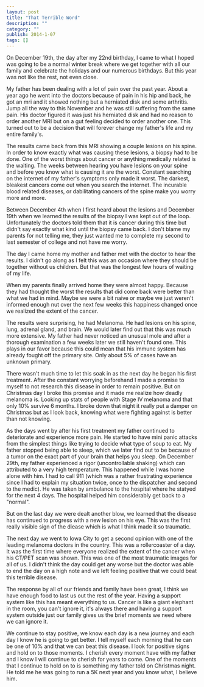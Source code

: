 ```yaml
---
layout: post
title: "That Terrible Word"
description: ""
category: ""
publish: 2014-1-07
tags: []
---
```


On December 19th, the day after my 22nd birthday, I came to what I hoped was going to be a normal winter break where we get together with all our family and celebrate the holidays and our numerous birthdays. But this year was not like the rest, not even close.

My father has been dealing with a lot of pain over the past year. About a year ago he went into the doctors because of pain in his hip and back, he got an mri and it showed nothing but a herniated disk and some arthritis. Jump all the way to this November and he was still suffering from the same pain. His doctor figured it was just his herniated disk and had no reason to order another MRI but on a gut feeling decided to order another one. This turned out to be a decision that will forever change my father's life and my entire family's.

The results came back from this MRI showing a couple lesions on his spine. In order to know exactly what was causing these lesions, a biopsy had to be done. One of the worst things about cancer or anything medically related is the waiting. The weeks between hearing you have lesions on your spine and before you know what is causing it are the worst. Constant searching on the internet of my father's symptoms only made it worst. The darkest, bleakest cancers come out when you search the internet. The incurable blood related diseases, or dabilitating cancers of the spine make you worry more and more.

Between December 4th when I first heard about the lesions and December 19th when we learned the results of the biopsy I was kept out of the loop. Unfortunately the doctors told them that it is cancer during this time but didn't say exactly what kind until the biopsy came back. I don't blame my parents for not telling me, they just wanted me to complete my second to last semester of college and not have me worry.

The day I came home my mother and father met with the doctor to hear the results. I didn't go along as I felt this was an occasion where they should be together without us children. But that was the longest few hours of waiting of my life.

When my parents finally arrived home they were almost happy.  Because they had thought the worst the results that did come back were better than what we had in mind. Maybe we were a bit naive or maybe we just weren't informed enough nut over the next few weeks this happiness changed once we realized the extent of the cancer.

The results were surprising, he had Melanoma. He had lesions on his spine, lung, adrenal gland, and brain. We would later find out that this was much more extensive. My father had never noticed an unusual mole and after a thorough examination a few weeks later we still haven't found one. This plays in our favor because this could mean that his immune system has already fought off the primary site. Only about 5% of cases have an unknown primary. 

There wasn't much time to let this soak in as the next day he began his first treatment. After the constant worrying beforehand I made a promise to myself to not research this disease in order to remain positive. But on Christmas day I broke this promise and it made me realize how deadly melanoma is. Looking up stats of people with Stage IV melanoma and that only 10% survive 6 months.  I broke down that night it really put a damper on Christmas but as I look back, knowing what were fighting against is better than not knowing. 

As the days went by after his first treatment my father continued to deteriorate and experience more pain. He started to have mini panic attacks from the simplest things like trying to decide what type of soup to eat. My father stopped being able to sleep, which we later find out to be because of a tumor on the exact part of your brain that helps you sleep. On December 29th, my father experienced a rigor (uncontrollable shaking) which can attributed to a very high temperature. This happened while I was home alone with him. I had to call 911 (which was a rather frustrating experience since I had to explain my situation twice, once to the dispatcher and second to the medic). He was taken by ambulance to the hospital where he statyed for the next 4 days. The hospital helped him considerably get back to a "normal". 

But on the last day we were dealt another blow, we learned that the disease has continued to progress with a new lesion on his eye. This was the first really visible sign of the diease which is what I think made it so traumatic. 

The next day we went to Iowa City to get a second opinion with one of the leading melanoma doctors in the country. This was a rollercoaster of a day. It was the first time where everyone realized the extent of the cancer when his CT/PET scan was shown. This was one of the most traumatic images for all of us. I didn't think the day could get any worse but the doctor was able to end the day on a high note and we left feeling positive that we could beat this terrible disease.

 The response by all of our friends and family have been great, I think we have enough food to last us out the rest of the year. Having a support system like this has meant everything to us. Cancer is like a giant elephant in the room, you can't ignore it, it's always there and having a support system outside just our family gives us the brief moments we need where we can ignore it.

 We continue to stay positive, we know each day is a new journey and each day I know he is going to get better. I tell myself each morning that he can be one of 10% and that we can beat this disease. I look for positive signs and hold on to those moments. I cherish every moment have with my father and I know I will continue to cherish for years to come. One of the moments that I continue to hold on to is something my father told on Christmas night. He told me he was going to run a 5K next year and you know what, I believe him. 
